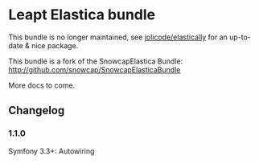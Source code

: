 Leapt Elastica bundle
======================

This bundle is no longer maintained, see [jolicode/elastically](https://github.com/jolicode/elastically) for an up-to-date & nice package.

This bundle is a fork of the SnowcapElastica Bundle: http://github.com/snowcap/SnowcapElasticaBundle

More docs to come.

## Changelog

### 1.1.0

Symfony 3.3+: Autowiring
